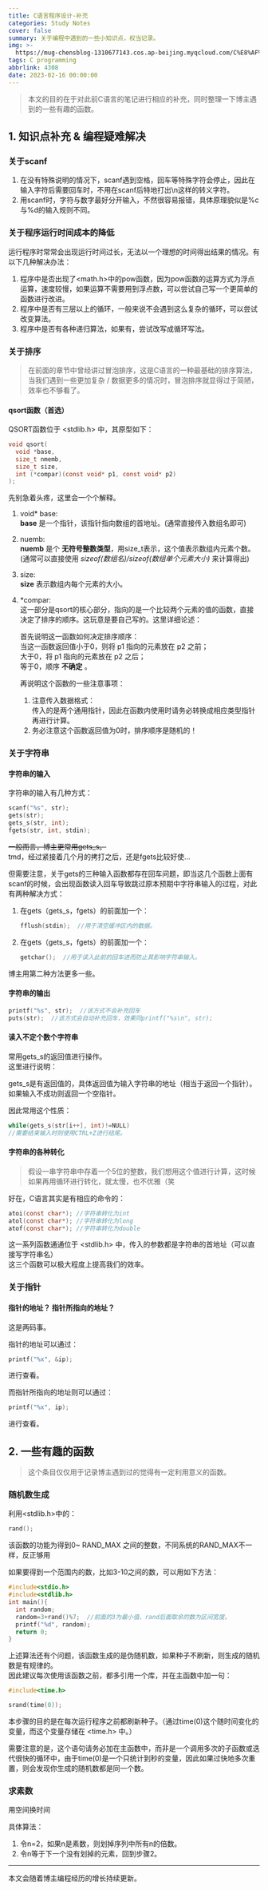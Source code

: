 ```yaml
---
title: C语言程序设计-补充
categories: Study Notes
cover: false
summary: 关于编程中遇到的一些小知识点，权当记录。
img: >-
  https://mug-chensblog-1310677143.cos.ap-beijing.myqcloud.com/C%E8%AF%AD%E8%A8%80%E7%A8%8B%E5%BA%8F%E8%AE%BE%E8%AE%A1-%E8%A1%A5%E5%85%85/%E5%B0%81%E9%9D%A2.webp
tags: C programming
abbrlink: 4308
date: 2023-02-16 00:00:00
---
```


>本文的目的在于对此前C语言的笔记进行相应的补充，同时整理一下博主遇到的一些有趣的函数。

## 1. 知识点补充 & 编程疑难解决

### 关于scanf

1. 在没有特殊说明的情况下，scanf遇到空格，回车等特殊字符会停止，因此在输入字符后需要回车时，不用在scanf后特地打出\n这样的转义字符。
2. 用scanf时，字符与数字最好分开输入，不然很容易报错，具体原理貌似是%c与%d的输入规则不同。

### 关于程序运行时间成本的降低

运行程序时常常会出现运行时间过长，无法以一个理想的时间得出结果的情况。有以下几种解决办法：

1. 程序中是否出现了<math.h>中的pow函数，因为pow函数的运算方式为浮点运算，速度较慢，如果运算不需要用到浮点数，可以尝试自己写一个更简单的函数进行改进。
2. 程序中是否有三层以上的循环，一般来说不会遇到这么复杂的循环，可以尝试改变算法。
3. 程序中是否有各种递归算法，如果有，尝试改写成循环写法。

### 关于排序

> 在前面的章节中曾经讲过冒泡排序，这是C语言的一种最基础的排序算法，当我们遇到一些更加复杂 / 数据更多的情况时，冒泡排序就显得过于简陋，效率也不够看了。

#### qsort函数（首选）

QSORT函数位于 <stdlib.h> 中，其原型如下：
```c
void qsort(
  void *base,
  size_t nmemb,
  size_t size,
  int (*compar)(const void* p1, const void* p2)
);
```

先别急着头疼，这里会一个个解释。

1. void* base:  
   **base** 是一个指针，该指针指向数组的首地址。(通常直接传入数组名即可)
2. nuemb:  
   **nuemb** 是个 **无符号整数类型**，用size_t表示，这个值表示数组内元素个数。(通常可以直接使用 *sizeof(数组名)/sizeof(数组单个元素大小)* 来计算得出)
3. size:  
   **size** 表示数组内每个元素的大小。
4. *compar:  
   这一部分是qsort的核心部分，指向的是一个比较两个元素的值的函数，直接决定了排序的顺序。这玩意是要自己写的。这里详细论述：

   首先说明这一函数如何决定排序顺序：  
   当这一函数返回值小于0，则将 p1 指向的元素放在 p2 之前；  
   大于0，将 p1 指向的元素放在 p2 之后；  
   等于0，顺序 **不确定** 。

   再说明这个函数的一些注意事项： 
   1. 注意传入数据格式：  
      传入的是两个通用指针，因此在函数内使用时请务必转换成相应类型指针再进行计算。
    2. 务必注意这个函数返回值为0时，排序顺序是随机的！
    

### 关于字符串

#### 字符串的输入

字符串的输入有几种方式：
```c
scanf("%s", str);
gets(str);
gets_s(str, int);
fgets(str, int, stdin);
```

~~一般而言，博主更常用gets_s。~~  
tmd，经过紧接着几个月的拷打之后，还是fgets比较好使...

但需要注意，关于gets的三种输入函数都存在回车问题，即当这几个函数上面有scanf的时候，会出现函数读入回车导致跳过原本预期中字符串输入的过程，对此有两种解决方式：
1. 在gets（gets_s，fgets）的前面加一个：
   ```c
   fflush(stdin);  //用于清空缓冲区内的数据。
   ```
2. 在gets（gets_s，fgets）的前面加一个：
   ```c
   getchar();  //用于读入此前的回车进而防止其影响字符串输入。
   ```

博主用第二种方法更多一些。

#### 字符串的输出

```c
printf("%s", str);  //该方式不会补充回车
puts(str);  //该方式会自动补充回车，效果同printf("%s\n", str);
```

#### 读入不定个数个字符串

常用gets_s的返回值进行操作。  
这里进行说明：

gets_s是有返回值的，具体返回值为输入字符串的地址（相当于返回一个指针）。如果输入不成功则返回一个空指针。

因此常用这个性质：

```c
while(gets_s(str[i++], int)!=NULL)
//需要结束输入时则使用CTRL+Z进行结尾。
```

#### 字符串的各种转化

> 假设一串字符串中存着一个5位的整数，我们想用这个值进行计算，这时候如果再用循环进行转化，就太慢，也不优雅（笑

好在，C语言其实是有相应的命令的：
```c
atoi(const char*); //字符串转化为int
atol(const char*); //字符串转化为long
atof(const char*); //字符串转化为double
```
这一系列函数通通位于 <stdlib.h> 中，传入的参数都是字符串的首地址（可以直接写字符串名）  
这三个函数可以极大程度上提高我们的效率。

### 关于指针

#### 指针的地址？ 指针所指向的地址？

这是两码事。

指针的地址可以通过：
```c
printf("%x", &ip);
```
进行查看。

而指针所指向的地址则可以通过：
```c
printf("%x", ip);
```
进行查看。

## 2. 一些有趣的函数

>这个条目仅仅用于记录博主遇到过的觉得有一定利用意义的函数。

### 随机数生成

利用<stdlib.h>中的：
```c
rand();
```

该函数的功能为得到0~ RAND_MAX 之间的整数，不同系统的RAND_MAX不一样，反正够用

如果要得到一个范围内的数，比如3-10之间的数，可以用如下方法：
```c
#include<stdio.h>
#include<stdlib.h>
int main(){
  int random;
  random=3+rand()%7;  //前面的3为最小值，rand后面取余的数为区间宽度。
  printf("%d", random);
  return 0;
}
```

上述算法还有个问题，该函数生成的是伪随机数，如果种子不刷新，则生成的随机数是有规律的。  
因此建议每次使用该函数之前，都多引用一个库，并在主函数中加一句：
```c
#include<time.h>

srand(time(0));
```
本步骤的目的是在每次运行程序之前都刷新种子。（通过time(0)这个随时间变化的变量，而这个变量存储在 <time.h> 中。）

需要注意的是，这个语句请务必加在主函数中，而非是一个调用多次的子函数或迭代很快的循环中，由于time(0)是一个只统计到秒的变量，因此如果过快地多次重置，则会发现你生成的随机数都是同一个数。

### 求素数

用空间换时间

具体算法：
1. 令n=2，如果n是素数，则划掉序列中所有n的倍数。
2. 令n等于下一个没有划掉的元素，回到步骤2。

---

本文会随着博主编程经历的增长持续更新。